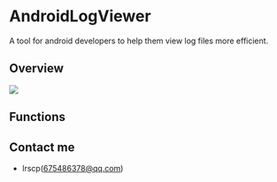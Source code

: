 AndroidLogViewer
================

A tool for android developers to help them view log files more efficient.

Overview
--------
![](https://raw.githubusercontent.com/lrscp/AndroidLogViewer/master/pics/p1.jpg)

Functions
---------

Contact me
----------
* lrscp(675486378@qq.com)